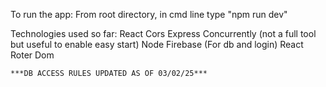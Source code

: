 To run the app:
    From root directory, in cmd line type "npm run dev"

Technologies used so far:
    React
    Cors
    Express
    Concurrently (not a full tool but useful to enable easy start)
    Node
    Firebase (For db and login)
    React Roter Dom


    ***DB ACCESS RULES UPDATED AS OF 03/02/25***